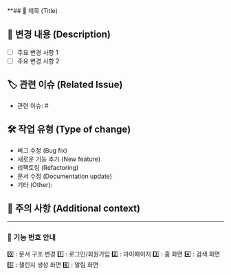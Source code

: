 **## 📄 제목 (Title)
<!-- 여기에 해당 PR의 간단한 제목을 작성하세요. -->

## 📝 변경 내용 (Description)
<!-- PR에서 수행된 작업을 간단하고 명확하게 설명하세요. -->
- [ ] 주요 변경 사항 1
- [ ] 주요 변경 사항 2

## 🏷️ 관련 이슈 (Related Issue)
<!-- 이 PR이 해결하는 이슈를 명시하세요. 예시: Fixes #123 -->
- 관련 이슈: #

## 🛠️ 작업 유형 (Type of change)
<!-- ⬇️ 작업 유형 중 하나를 선택하세요 -->
- 버그 수정 (Bug fix)
- 새로운 기능 추가 (New feature)
- 리팩토링 (Refactoring)
- 문서 수정 (Documentation update)
- 기타 (Other):

## 🚨 주의 사항 (Additional context)
<!-- 변경 사항과 관련하여 리뷰어가 알아야 할 추가 사항을 적어주세요. -->

---
### 📌 기능 번호 안내
0️⃣ : 문서 구조 변경
1️⃣ : 로그인/회원가입
2️⃣ : 마이페이지
3️⃣ : 홈 화면
4️⃣ : 검색 화면
5️⃣ : 챌린지 생성 화면
6️⃣ : 알림 화면

